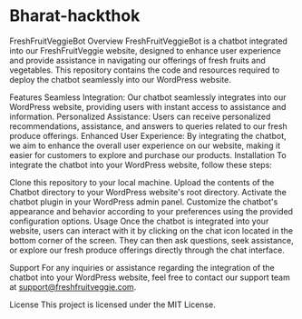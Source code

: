 # Bharat-hackthok
FreshFruitVeggieBot
Overview
FreshFruitVeggieBot is a chatbot integrated into our FreshFruitVeggie website, designed to enhance user experience and provide assistance in navigating our offerings of fresh fruits and vegetables. This repository contains the code and resources required to deploy the chatbot seamlessly into our WordPress website.

Features
Seamless Integration: Our chatbot seamlessly integrates into our WordPress website, providing users with instant access to assistance and information.
Personalized Assistance: Users can receive personalized recommendations, assistance, and answers to queries related to our fresh produce offerings.
Enhanced User Experience: By integrating the chatbot, we aim to enhance the overall user experience on our website, making it easier for customers to explore and purchase our products.
Installation
To integrate the chatbot into your WordPress website, follow these steps:

Clone this repository to your local machine.
Upload the contents of the Chatbot directory to your WordPress website's root directory.
Activate the chatbot plugin in your WordPress admin panel.
Customize the chatbot's appearance and behavior according to your preferences using the provided configuration options.
Usage
Once the chatbot is integrated into your website, users can interact with it by clicking on the chat icon located in the bottom corner of the screen. They can then ask questions, seek assistance, or explore our fresh produce offerings directly through the chat interface.

Support
For any inquiries or assistance regarding the integration of the chatbot into your WordPress website, feel free to contact our support team at support@freshfruitveggie.com.

License
This project is licensed under the MIT License.

